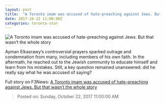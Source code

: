 ```yaml
---
layout: post
title:  "A Toronto imam was accused of hate-preaching against Jews. But that wasn’t the whole story"
date: 2017-10-22 11:00:00Z
categories: toronto-star
---
```


![A Toronto imam was accused of hate-preaching against Jews. But that wasn’t the whole story](https://www.thestar.com/content/dam/thestar/news/gta/2017/10/22/a-toronto-imam-was-accused-of-hate-preaching-against-jews-but-that-wasnt-the-whole-story/ayman_doorway_3.jpg)

Ayman Elkasrawy’s controversial prayers sparked outrage and condemnation from many, including members of his own faith. In the aftermath, he reached out to the Jewish community to educate himself and learn from his mistakes. Still, a key question remained unanswered: did he really say what he was accused of saying?


Full story on F3News: [A Toronto imam was accused of hate-preaching against Jews. But that wasn’t the whole story](http://www.f3nws.com/n/jeRPY)

> Posted on: Sunday, October 22, 2017 11:00:00 AM
